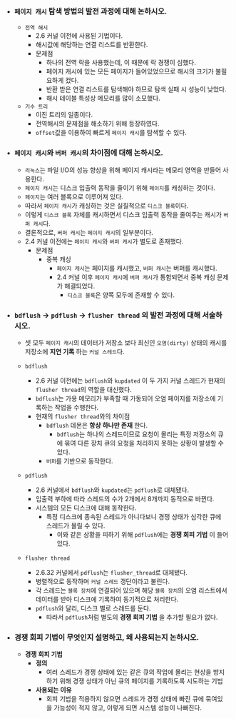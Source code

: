 - ### `페이지 캐시` 탐색 방법의 발전 과정에 대해 논하시오.
    - `전역 해시`
        - 2.6 커널 이전에 사용된 기법이다.
        - 해시값에 해당하는 연결 리스트를 반환한다.
        - 문제점
            - 하나의 전역 락을 사용했는데, 이 때문에 락 경쟁이 심했다.
            - 페이지 캐시에 있는 모든 페이지가 들어있었으므로 해시의 크기가 불필요하게 컸다.
            - 반환 받은 연결 리스트를 탐색해야 하므로 탐색 실패 시 성능이 낮았다.
            - 해시 테이블 특성상 메모리를 많이 소모했다.
    - `기수 트리`
        - 이진 트리의 일종이다.
        - 전역해시의 문제점을 해소하기 위해 등장하였다.
        - `offset`값을 이용하여 빠르게 `페이지 캐시`를 탐색할 수 있다.

- ### `페이지 캐시`와 `버퍼 캐시`의 차이점에 대해 논하시오.
    - `리눅스`는 파일 I/O의 성능 향상을 위해 페이지 캐시라는 메모리 영역을 만들어 사용한다.
    - `페이지 캐시`는 디스크 입출력 동작을 줄이기 위해 `페이지`를 캐싱하는 것이다.
    - `페이지`는 여러 블록으로 이루어져 있다.
    - 따라서 `페이지 캐시`가 캐싱하는 것은 실질적으로 `디스크 블록`이다.
    - 이렇게 `디스크 블록` 자체를 캐시하면서 디스크 입출력 동작을 줄여주는 캐시가 `버퍼 캐시`다.
    - 결론적으로, `버퍼 캐시`는 `페이지 캐시`의 일부분이다.
    - 2.4 커널 이전에는 `페이지 캐시`와 `버퍼 캐시`가 별도로 존재했다.
        - 문제점
            - 중복 캐싱
                - `페이지 캐시`는 페이지를 캐시했고, `버퍼 캐시`는 버퍼를 캐시했다.
                - 2.4 커널 이후 `페이지 캐시`에 `버퍼 캐시`가 통합되면서 중복 캐싱 문제가 해결되었다.
                    - `디스크 블록`은 양쪽 모두에 존재할 수 있다.

- ### `bdflush` -> `pdflush` -> `flusher thread` 의 발전 과정에 대해 서술하시오.
    - 셋 모두 `페이지 캐시`의 데이터가 저장소 보다 최신인 `오염(dirty)` 상태의 캐시를 저장소에 __지연 기록__ 하는 `커널 스레드`다.
    - `bdflush`
        - 2.6 커널 이전에는 `bdflush`와 `kupdated` 이 두 가지 커널 스레드가 현재의 `flusher thread`의 역할을 대신했다.
        - `bdflush`는 가용 메모리가 부족할 때 가동되어 오염 페이지를 저장소에 기록하는 작업을 수행한다.
		- 현재의 `flusher thread`와의 차이점
			- `bdflush` 데몬은 __항상 하나만 존재__ 한다.
				- `bdflush`는 하나의 스레드이므로 요청이 몰리는 특정 저장소의 큐에 묶여 다른 장치 큐의 요청을 처리하지 못하는 상황이 발생할 수 있다.
			- `버퍼`를 기반으로 동작한다.

    - `pdflush`
        - 2.6 커널에서 `bdflush`와 `kupdated`는 `pdflush`로 대체됐다.
        - 입출력 부하에 따라 스레드의 수가 2개에서 8개까지 동적으로 바뀐다.
        - 시스템의 모든 디스크에 대해 동작한다.
            - 특정 디스크에 종속된 스레드가 아니다보니 경쟁 상태가 심각한 큐에 스레드가 몰릴 수 있다.
                - 이와 같은 상황을 피하기 위해 `pdflush`에는 __경쟁 회피 기법__ 이 들어있다.
    
    - `flusher thread`
		- 2.6.32 커널에서 `pdflush`는 `flusher_thread`로 대체됐다.
        - 병렬적으로 동작하며 `커널 스레드` 갱단이라고 불린다.
		- 각 스레드는 `블록 장치`에 연결되어 있으며 해당 `블록 장치`의 오염 리스트에서 데이터를 받아 디스크에 기록하여 동기적으로 처리한다.
        - `pdflush`와 달리, 디스크 별로 스레드를 둔다.
            - 따라서 `pdflush`처럼 별도의 __경쟁 회피 기법__ 을 추가할 필요가 없다.

- ### 경쟁 회피 기법이 무엇인지 설명하고, 왜 사용되는지 논하시오.
    - __경쟁 회피 기법__
        - __정의__
            - 여러 스레드가 경쟁 상태에 있는 같은 큐의 작업에 몰리는 현상을 방지하기 위해 경쟁 상태가 아닌 큐의 페이지를 기록하도록 시도하는 기법
        - __사용되는 이유__
            - 회피 기법을 적용하지 않으면 스레드가 경쟁 상태에 빠진 큐에 묶여있을 가능성이 적지 않고, 이렇게 되면 시스템 성능이 나빠진다.